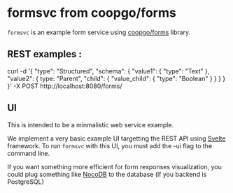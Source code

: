 # formsvc from coopgo/forms

`formsvc` is an example form service using [coopgo/forms](https://github.com/coopgo/forms) library.

## REST examples :

curl -d '{ "type": "Structured", "schema": { "value1": { "type": "Text" }, "value2": { type: "Parent", "child": { "value_child": { "type": "Boolean" } }  } } }' -X POST http://localhost:8080/forms/

## UI

This is intended to be a minmalistic web service example.

We implement a very basic example UI targetting the REST API using [Svelte](https://svelte.dev/) framework.
To run `formsvc` with this UI, you must add the -ui flag to the command line.

If you want something more efficient for form responses visualization, you could plug something like [NocoDB](https://nocodb.com/) to the database (if you backend is PostgreSQL)

